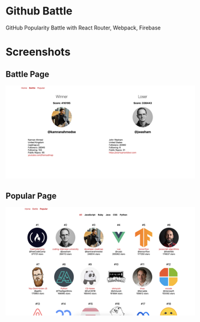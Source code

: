 # Github Battle

GitHub Popularity Battle with React Router, Webpack, Firebase

# Screenshots

## Battle Page

![Alt text](image-1.png)

## Popular Page

![Alt text](image.png)

